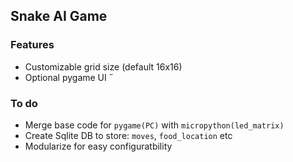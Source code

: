 ## Snake AI Game

### Features
* Customizable grid size (default 16x16)
* Optional pygame UI
˝

### To do
* Merge base code for `pygame(PC)` with `micropython(led_matrix)`
* Create Sqlite DB to store: `moves`, `food_location` etc
* Modularize for easy configuratbility
